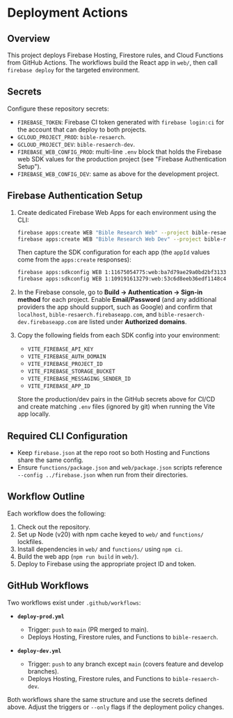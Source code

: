 # Deployment Actions

## Overview
This project deploys Firebase Hosting, Firestore rules, and Cloud Functions from GitHub Actions. The workflows build the React app in `web/`, then call `firebase deploy` for the targeted environment.

## Secrets
Configure these repository secrets:
- `FIREBASE_TOKEN`: Firebase CI token generated with `firebase login:ci` for the account that can deploy to both projects.
- `GCLOUD_PROJECT_PROD`: `bible-resaerch`.
- `GCLOUD_PROJECT_DEV`: `bible-resaerch-dev`.
- `FIREBASE_WEB_CONFIG_PROD`: multi-line `.env` block that holds the Firebase web SDK values for the production project (see "Firebase Authentication Setup").
- `FIREBASE_WEB_CONFIG_DEV`: same as above for the development project.

## Firebase Authentication Setup
1. Create dedicated Firebase Web Apps for each environment using the CLI:
   ```bash
   firebase apps:create WEB "Bible Research Web" --project bible-resaerch
   firebase apps:create WEB "Bible Research Web Dev" --project bible-resaerch-dev
   ```
   Then capture the SDK configuration for each app (the `appId` values come from the `apps:create` responses):
   ```bash
   firebase apps:sdkconfig WEB 1:11675054775:web:ba7d79ae29a0bd2bf31332 --project bible-resaerch --json
   firebase apps:sdkconfig WEB 1:109191613279:web:53c6d8eeb36edf1148c4ea --project bible-resaerch-dev --json
   ```
2. In the Firebase console, go to **Build -> Authentication -> Sign-in method** for each project. Enable **Email/Password** (and any additional providers the app should support, such as Google) and confirm that `localhost`, `bible-resaerch.firebaseapp.com`, and `bible-resaerch-dev.firebaseapp.com` are listed under **Authorized domains**.
3. Copy the following fields from each SDK config into your environment:
   - `VITE_FIREBASE_API_KEY`
   - `VITE_FIREBASE_AUTH_DOMAIN`
   - `VITE_FIREBASE_PROJECT_ID`
   - `VITE_FIREBASE_STORAGE_BUCKET`
   - `VITE_FIREBASE_MESSAGING_SENDER_ID`
   - `VITE_FIREBASE_APP_ID`

   Store the production/dev pairs in the GitHub secrets above for CI/CD and create matching `.env` files (ignored by git) when running the Vite app locally.

## Required CLI Configuration
- Keep `firebase.json` at the repo root so both Hosting and Functions share the same config.
- Ensure `functions/package.json` and `web/package.json` scripts reference `--config ../firebase.json` when run from their directories.

## Workflow Outline
Each workflow does the following:
1. Check out the repository.
2. Set up Node (v20) with npm cache keyed to `web/` and `functions/` lockfiles.
3. Install dependencies in `web/` and `functions/` using `npm ci`.
4. Build the web app (`npm run build` in `web/`).
5. Deploy to Firebase using the appropriate project ID and token.

## GitHub Workflows
Two workflows exist under `.github/workflows`:

- **`deploy-prod.yml`**
  - Trigger: `push` to `main` (PR merged to main).
  - Deploys Hosting, Firestore rules, and Functions to `bible-resaerch`.

- **`deploy-dev.yml`**
  - Trigger: `push` to any branch except `main` (covers feature and develop branches).
  - Deploys Hosting, Firestore rules, and Functions to `bible-resaerch-dev`.

Both workflows share the same structure and use the secrets defined above. Adjust the triggers or `--only` flags if the deployment policy changes.
